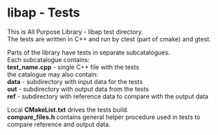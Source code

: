 # libap - Tests

This is All Purpose Library - libap test directory.\
The tests are written in C++ and run by ctest (part of cmake) and gtest.

Parts of the library have tests in separate subcatalogues.\
Each subcatalogue contains:\
**test_name.cpp** - single C++ file with the tests\
the catalogue may also contain:\
**data** - subdirectory with input data for the tests\
**out** - subdirectory with output data from the tests\
**ref** - subdirectory with reference data to compare with the output data

Local **CMakeList.txt** drives the tests build.\
**compare_files.h** contains general helper procedure used in tests to compare reference and output data.





